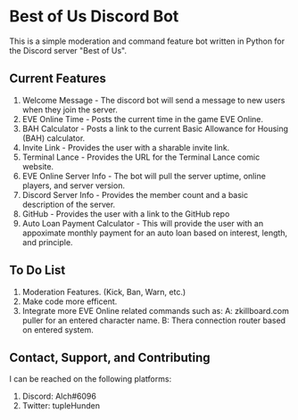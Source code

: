 # Best of Us Discord Bot

This is a simple moderation and command feature bot written in Python for the Discord server "Best of Us".

## Current Features
1. Welcome Message - The discord bot will send a message to new users when they join the server.
2. EVE Online Time - Posts the current time in the game EVE Online.
3. BAH Calculator - Posts a link to the current Basic Allowance for Housing (BAH) calculator.
4. Invite Link - Provides the user with a sharable invite link.
5. Terminal Lance - Provides the URL for the Terminal Lance comic website.
6. EVE Online Server Info - The bot will pull the server uptime, online players, and server version.
7. Discord Server Info - Provides the member count and a basic description of the server.
8. GitHub - Provides the user with a link to the GitHub repo
9. Auto Loan Payment Calculator - This will provide the user with an appoximate monthly payment for an auto loan based on interest, length, and principle.

## To Do List
1. Moderation Features. (Kick, Ban, Warn, etc.)
2. Make code more efficent.
3. Integrate more EVE Online related commands such as:
    A: zkillboard.com puller for an entered character name.
    B: Thera connection router based on entered system.

## Contact, Support, and Contributing

I can be reached on the following platforms:
1. Discord: Alch#6096
2. Twitter: tupleHunden

